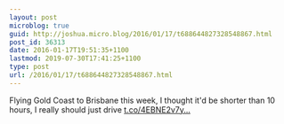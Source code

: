 ```yaml
---
layout: post
microblog: true
guid: http://joshua.micro.blog/2016/01/17/t688644827328548867.html
post_id: 36313
date: 2016-01-17T19:51:35+1100
lastmod: 2019-07-30T17:41:25+1100
type: post
url: /2016/01/17/t688644827328548867.html
---
```

Flying Gold Coast to Brisbane this week, I thought it'd be shorter than 10 hours, I really should just drive [t.co/4EBNE2v7y...](https://t.co/4EBNE2v7yG)
